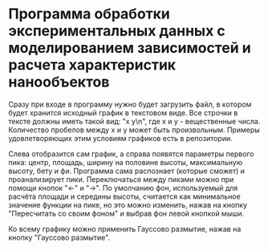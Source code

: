 # Программа обработки экспериментальных данных с моделированием зависимостей и расчета характеристик нанообъектов

Сразу при входе в программу нужно будет загрузить файл, в котором будет хранится исходный график в текстовом виде. Все строчки в тексте должны иметь такой вид: "x y\n", где х и у - вещественные числа. Количество пробелов между х и у может быть произвольным. Примеры удовлетворяющих этим условиям графиков есть в репозитории.

Слева отобразится сам график, а справа появятся параметры первого пика: центр, площадь, ширину на половине высоты, максимальную высоту, бету и фи. Программа сама распознает (которые сможет) и проанализирует пики. Переключаться между пиками можно при помощи кнопок "<-" и "->". По умолчанию фон, используемый для расчёта площади и середины высоты, считается как минимальное значение функции на пике, но это можно изменить, нажав на кнопку "Пересчитать со своим фоном" и выбрав фон левой кнопкой мыши.

Ко всему графику можно применить Гауссово размытие, нажав на кнопку "Гауссово размытие".
